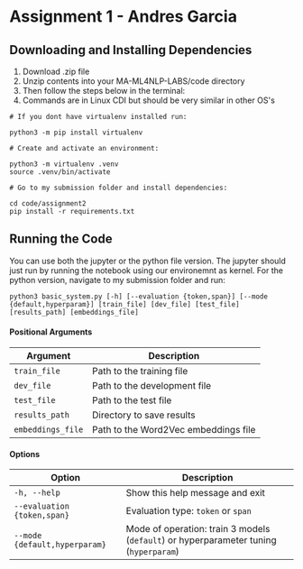 # Assignment 1 - Andres Garcia

## Downloading and Installing Dependencies

1. Download .zip file
2. Unzip contents into your MA-ML4NLP-LABS/code directory
3. Then follow the steps below in the terminal:
4. Commands are in Linux CDI but should be very similar in other OS's

```
# If you dont have virtualenv installed run:

python3 -m pip install virtualenv

# Create and activate an environment:

python3 -m virtualenv .venv
source .venv/bin/activate

# Go to my submission folder and install dependencies:

cd code/assignment2
pip install -r requirements.txt
```

## Running the Code
You can use both the jupyter or the python file version. The jupyter should just run by running the notebook using our environemnt as kernel. For the python version, navigate to my submission folder and run:

```
python3 basic_system.py [-h] [--evaluation {token,span}] [--mode {default,hyperparam}] [train_file] [dev_file] [test_file] [results_path] [embeddings_file]
```

#### **Positional Arguments**
| Argument          | Description                          |
|-------------------|--------------------------------------|
| `train_file`      | Path to the training file            |
| `dev_file`        | Path to the development file         |
| `test_file`       | Path to the test file                |
| `results_path`    | Directory to save results            |
| `embeddings_file` | Path to the Word2Vec embeddings file |

#### **Options**
| Option                         | Description                                                    |
|--------------------------------|----------------------------------------------------------------|
| `-h, --help`                   | Show this help message and exit                                |
| `--evaluation {token,span}`    | Evaluation type: `token` or `span`                            |
| `--mode {default,hyperparam}`  | Mode of operation: train 3 models (`default`) or hyperparameter tuning (`hyperparam`) |


